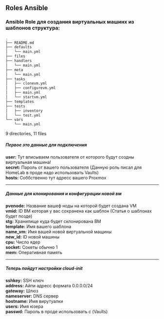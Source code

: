 
## Roles Ansible
### Ansible Role для создания виртуальных машинх из шаблонов структура:
```bash
.
├── README.md
├── defaults
│   └── main.yml
├── files
├── handlers
│   └── main.yml
├── meta
│   └── main.yml
├── tasks
│   ├── clonevm.yml
│   ├── configurevm.yml
│   ├── main.yml
│   └── startvm.yml
├── templates
├── tests
│   ├── inventory
│   └── test.yml
└── vars
    └── main.yml
```
9 directories, 11 files
##### Первое это данные для подключения
**user:** Тут вписываем пользователя от которого будут создны виртуальная машина!\
**secret:** Пароль от вашего пользователя (Данную роль писал для HomeLab в проде надо использовать Vaults)\
**hosts:** Соббственно тут адресс вашего Proxmox
***
##### Данные для клонирования и конфигурации новой вм
**pvenode:** Название вашеф ноды на которой будет создана VM\
**vmid:** ID ВМ которая у вас сохранена как шаблон (Статья о шаблонах будет позде)\
**stg:** Хранилище куда будет склонирована ВМ\
**template:** Имя вашего шаблона\
**name_vm:** Имя вашей новой виртуальной мащины\
**new_id:** ID новой машины\
**cpu:** Число ядер\
**socket:** Сокеты обычно 1\
**mem:** Оперативная память
***
##### Теперь пойдут настройки cloud-init
**sshkey:** SSH ключ\
**address:** Айпи адресс формата 0.0.0.0/24\
**gateway:** Шлюз\
**nameserver:** DNS сервер\
**hostname:** Имя вирутуалки\
**users:** Имя юзера\
**passwd:** Пароль в проде использовать с (Vaults)